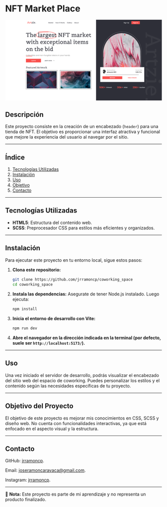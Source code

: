 # NFT Market Place

![Captura de pantalla del proyecto](/public/screenshots/screenshot.png)


## Descripción

Este proyecto consiste en la creación de un encabezado (`header`) para una tienda de NFT. El objetivo es proporcionar una interfaz atractiva y funcional que mejore la experiencia del usuario al navegar por el sitio.

---

## Índice

1. [Tecnologías Utilizadas](#tecnologías-utilizadas)
2. [Instalación](#instalación)
3. [Uso](#uso)
5. [Objetivo](#cobjetivo)
6. [Contacto](#contacto)

---

## Tecnologías Utilizadas

- **HTML5**: Estructura del contenido web.
- **SCSS**: Preprocesador CSS para estilos más eficientes y organizados.

---
## Instalación

Para ejecutar este proyecto en tu entorno local, sigue estos pasos:

1. **Clona este repositorio:**
   ```sh
   git clone https://github.com/jrramoncp/coworking_space
   cd coworking_space
   ```

2. **Instala las dependencias:**
Asegurate de tener Node.js instalado. Luego ejecuta:
   ```sh
   npm install
   ```

3. **Inicia el entorno de desarrollo con Vite:**
   ```sh
   npm run dev
   ```

4. **Abre el navegador en la dirección indicada en la terminal (por defecto, suele ser `http://localhost:5173/`).**

---

## Uso

Una vez iniciado el servidor de desarrollo, podrás visualizar el encabezado del sitio web del espacio de coworking. Puedes personalizar los estilos y el contenido según las necesidades específicas de tu proyecto.

---

## Objetivo del Proyecto

El objetivo de este proyecto es mejorar mis conocimientos en CSS, SCSS y diseño web. No cuenta con funcionalidades interactivas, ya que está enfocado en el aspecto visual y la estructura.

--- 

## Contacto

GitHub: [jrramoncp](https://github.com/jrramoncp).

Email: joseramoncaravaca@gmail.com.

Instagram: [jrramoncp](https://www.instagram.com/jrramoncp).


---

📌 **Nota:** Este proyecto es parte de mi aprendizaje y no representa un producto finalizado.